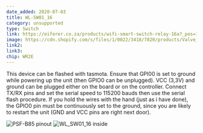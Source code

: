 ```yaml
---
date_added: 2020-07-03
title: WL-SW01_16
category: unsupported
type: Switch
link: https://eiferer.co.za/products/wifi-smart-switch-relay-16a?_pos=1&_sid=0b1c71355&_ss=r
image: https://cdn.shopify.com/s/files/1/0022/3418/7820/products/Valve_7d0080c6-cefb-47f5-961c-dfa20678d038_1800x1800.png?v=1579447962
link2: 
link3: 
chip: WR2E
---
```

This device can be flashed with tasmota.
Ensure that GPI00 is set to ground while powering up the unit (then GPIO0 can be unplugged). VCC (3,3V) and ground can be plugged either on the board or on the controller.
Connect TX/RX pins and set the serial speed to 115200 bauds then use the serial flash procedure. If you hold the wires with the hand (just as i have done), the GPIO0 pin must be continuously set to the ground, since you are likely to restart the unit (GND and VCC pins are right next door). 

![PSF-B85 pinout](https://user-images.githubusercontent.com/22073955/110245649-6a313900-7f64-11eb-935c-244aa4bb9a65.png)
![WL_SW01_16 inside](https://user-images.githubusercontent.com/22073955/110245650-6b626600-7f64-11eb-8de2-26b377ba9156.png)
